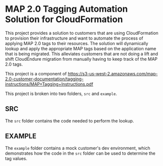 # MAP 2.0 Tagging Automation Solution for CloudFormation
This project provides a solution to customers that are using CloudFormation to provision their infrastructure and want to automate the process of applying MAP 2.0 tags to their resources. The solution will dynamically lookup and apply the appropriate MAP tags based on the application name that is being migrated. This alleviates customers that are not doing a lift and shift CloudEndure migration from manually having to keep track of the MAP 2.0 tags.

This project is a component of https://s3-us-west-2.amazonaws.com/map-2.0-customer-documentation/tagging-instructions/MAP+Tagging+Instructions.pdf


This project is broken into two folders, `src` and `example`.

## SRC
The `src` folder contains the code needed to perform the lookup.

## EXAMPLE
The `example` folder contains a mock customer's dev environment, which demonstrates how the code in the `src` folder can be used to determine the tag values.
